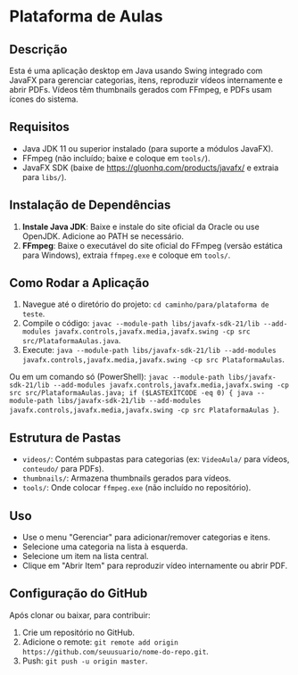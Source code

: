# Plataforma de Aulas

## Descrição
Esta é uma aplicação desktop em Java usando Swing integrado com JavaFX para gerenciar categorias, itens, reproduzir vídeos internamente e abrir PDFs. Vídeos têm thumbnails gerados com FFmpeg, e PDFs usam ícones do sistema.

## Requisitos
- Java JDK 11 ou superior instalado (para suporte a módulos JavaFX).
- FFmpeg (não incluído; baixe e coloque em `tools/`).
- JavaFX SDK (baixe de https://gluonhq.com/products/javafx/ e extraia para `libs/`).

## Instalação de Dependências
1. **Instale Java JDK**: Baixe e instale do site oficial da Oracle ou use OpenJDK. Adicione ao PATH se necessário.
2. **FFmpeg**: Baixe o executável do site oficial do FFmpeg (versão estática para Windows), extraia `ffmpeg.exe` e coloque em `tools/`.

## Como Rodar a Aplicação
1. Navegue até o diretório do projeto: `cd caminho/para/plataforma de teste`.
2. Compile o código: `javac --module-path libs/javafx-sdk-21/lib --add-modules javafx.controls,javafx.media,javafx.swing -cp src src/PlataformaAulas.java`.
3. Execute: `java --module-path libs/javafx-sdk-21/lib --add-modules javafx.controls,javafx.media,javafx.swing -cp src PlataformaAulas`.

Ou em um comando só (PowerShell): `javac --module-path libs/javafx-sdk-21/lib --add-modules javafx.controls,javafx.media,javafx.swing -cp src src/PlataformaAulas.java; if ($LASTEXITCODE -eq 0) { java --module-path libs/javafx-sdk-21/lib --add-modules javafx.controls,javafx.media,javafx.swing -cp src PlataformaAulas }`.

## Estrutura de Pastas
- `videos/`: Contém subpastas para categorias (ex: `VideoAula/` para vídeos, `conteudo/` para PDFs).
- `thumbnails/`: Armazena thumbnails gerados para vídeos.
- `tools/`: Onde colocar `ffmpeg.exe` (não incluído no repositório).

## Uso
- Use o menu "Gerenciar" para adicionar/remover categorias e itens.
- Selecione uma categoria na lista à esquerda.
- Selecione um item na lista central.
- Clique em "Abrir Item" para reproduzir vídeo internamente ou abrir PDF.

## Configuração do GitHub
Após clonar ou baixar, para contribuir:
1. Crie um repositório no GitHub.
2. Adicione o remote: `git remote add origin https://github.com/seuusuario/nome-do-repo.git`.
3. Push: `git push -u origin master`.
